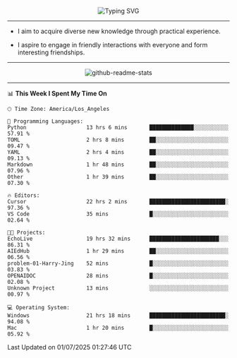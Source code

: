 <p align="center">
  <img src="https://readme-typing-svg.demolab.com?font=Fira+Code&weight=500&size=32&duration=2500&pause=1600&center=true&vCenter=true&random=false&width=1024&height=64&lines=Hi+there+%F0%9F%91%8B;I'm+delighted+you+could+make+it+here+%F0%9F%8E%89;I'm+Harry%2C+a+college+student+still+finding+my+way" alt="Typing SVG" />
</p>


---


- I aim to acquire diverse new knowledge through practical experience.

- I aspire to engage in friendly interactions with everyone and form interesting friendships.


---


<p align="center">
  <img src="https://github-readme-stats.vercel.app/api?username=Harry-Jing&show_icons=true" alt="github-readme-stats"/>
</p>


---

<!--START_SECTION:waka-->
📊 **This Week I Spent My Time On** 

```text
🕑︎ Time Zone: America/Los_Angeles

💬 Programming Languages: 
Python                   13 hrs 6 mins       ██████████████░░░░░░░░░░░   57.91 % 
TOML                     2 hrs 8 mins        ██░░░░░░░░░░░░░░░░░░░░░░░   09.47 % 
YAML                     2 hrs 4 mins        ██░░░░░░░░░░░░░░░░░░░░░░░   09.13 % 
Markdown                 1 hr 48 mins        ██░░░░░░░░░░░░░░░░░░░░░░░   07.96 % 
Other                    1 hr 39 mins        ██░░░░░░░░░░░░░░░░░░░░░░░   07.30 % 

🔥 Editors: 
Cursor                   22 hrs 2 mins       ████████████████████████░   97.36 % 
VS Code                  35 mins             █░░░░░░░░░░░░░░░░░░░░░░░░   02.64 % 

🐱‍💻 Projects: 
EchoLive                 19 hrs 32 mins      ██████████████████████░░░   86.31 % 
AIEdHub                  1 hr 29 mins        ██░░░░░░░░░░░░░░░░░░░░░░░   06.56 % 
problem-01-Harry-Jing    52 mins             █░░░░░░░░░░░░░░░░░░░░░░░░   03.83 % 
OPENAIDOC                28 mins             █░░░░░░░░░░░░░░░░░░░░░░░░   02.08 % 
Unknown Project          13 mins             ░░░░░░░░░░░░░░░░░░░░░░░░░   00.97 % 

💻 Operating System: 
Windows                  21 hrs 18 mins      ████████████████████████░   94.08 % 
Mac                      1 hr 20 mins        █░░░░░░░░░░░░░░░░░░░░░░░░   05.92 % 
```


 Last Updated on 01/07/2025 01:27:46 UTC
<!--END_SECTION:waka-->

